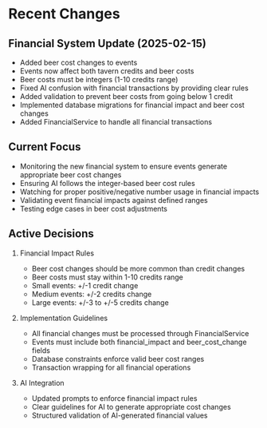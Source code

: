 # Recent Changes

## Financial System Update (2025-02-15)

- Added beer cost changes to events
- Events now affect both tavern credits and beer costs
- Beer costs must be integers (1-10 credits range)
- Fixed AI confusion with financial transactions by providing clear rules
- Added validation to prevent beer costs from going below 1 credit
- Implemented database migrations for financial impact and beer cost changes
- Added FinancialService to handle all financial transactions

## Current Focus

- Monitoring the new financial system to ensure events generate appropriate beer cost changes
- Ensuring AI follows the integer-based beer cost rules
- Watching for proper positive/negative number usage in financial impacts
- Validating event financial impacts against defined ranges
- Testing edge cases in beer cost adjustments

## Active Decisions

1. Financial Impact Rules

   - Beer cost changes should be more common than credit changes
   - Beer costs must stay within 1-10 credits range
   - Small events: +/-1 credit change
   - Medium events: +/-2 credits change
   - Large events: +/-3 to +/-5 credits change

2. Implementation Guidelines

   - All financial changes must be processed through FinancialService
   - Events must include both financial_impact and beer_cost_change fields
   - Database constraints enforce valid beer cost ranges
   - Transaction wrapping for all financial operations

3. AI Integration
   - Updated prompts to enforce financial impact rules
   - Clear guidelines for AI to generate appropriate cost changes
   - Structured validation of AI-generated financial values
